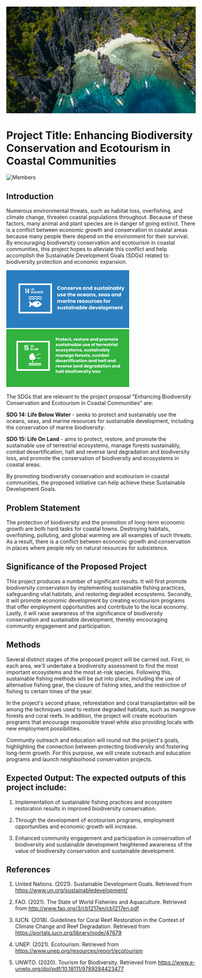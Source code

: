 ![Wonderful Beach](https://github.com/JerichoAmargo/ATT---PROJECT-PROPOSAL/blob/main/Wonderful%20Beach.jpg)

# Project Title: Enhancing Biodiversity Conservation and Ecotourism in Coastal Communities

![Members](https://github.com/JerichoAmargo/ATT---PROJECT-PROPOSAL/blob/main/Members.png)

## Introduction
  Numerous environmental threats, such as habitat loss, overfishing, and climate change, threaten coastal populations throughout. Because of these factors, many animal and plant species are in danger of going extinct. There is a conflict between economic growth and conservation in coastal areas because many people there depend on the environment for their survival. By encouraging biodiversity conservation and ecotourism in coastal communities, this project hopes to alleviate this conflict and help accomplish the Sustainable Development Goals (SDGs) related to biodiversity protection and economic expansion.

![SDG 14](https://github.com/JerichoAmargo/ATT---PROJECT-PROPOSAL/blob/main/SDG%2014.png)
![SDG 15](https://github.com/JerichoAmargo/ATT---PROJECT-PROPOSAL/blob/main/SDG%2015.png)

The SDGs that are relevant to the project proposal "Enhancing Biodiversity Conservation and Ecotourism in Coastal Communities" are:

**SDG 14: Life Below Water** - seeks to protect and sustainably use the oceans, seas, and marine resources for sustainable development, including the conservation of marine biodiversity.

**SDG 15: Life On Land** - aims to protect, restore, and promote the sustainable use of terrestrial ecosystems, manage forests sustainably, combat desertification, halt and reverse land degradation and biodiversity loss, and promote the conservation of biodiversity and ecosystems in coastal areas.

By promoting biodiversity conservation and ecotourism in coastal communities, the proposed initiative can help achieve these Sustainable Development Goals.

## Problem Statement
  The protection of biodiversity and the promotion of long-term economic growth are both hard tasks for coastal towns. Destroying habitats, overfishing, polluting, and global warming are all examples of such threats. As a result, there is a conflict between economic growth and conservation in places where people rely on natural resources for subsistence.

## Significance of the Proposed Project
  This project produces a number of significant results. It will first promote biodiversity conservation by implementing sustainable fishing practices, safeguarding vital habitats, and restoring degraded ecosystems. Secondly, it will promote economic development by creating ecotourism programs that offer employment opportunities and contribute to the local economy. Lastly, it will raise awareness of the significance of biodiversity conservation and sustainable development, thereby encouraging community engagement and participation.
  
## Methods
Several distinct stages of the proposed project will be carried out. First, in each area, we'll undertake a biodiversity assessment to find the most important ecosystems and the most at-risk species. Following this, sustainable fishing methods will be put into place, including the use of alternative fishing gear, the closure of fishing sites, and the restriction of fishing to certain times of the year.

In the project's second phase, reforestation and coral transplantation will be among the techniques used to restore degraded habitats, such as mangrove forests and coral reefs. In addition, the project will create ecotourism programs that encourage responsible travel while also providing locals with new employment possibilities.

Community outreach and education will round out the project's goals, highlighting the connection between protecting biodiversity and fostering long-term growth. For this purpose, we will create outreach and education programs and launch neighborhood conservation projects.

## Expected Output: The expected outputs of this project include:
1. Implementation of sustainable fishing practices and ecosystem restoration results in improved biodiversity conservation.

2. Through the development of ecotourism programs, employment opportunities and economic growth will increase.

3. Enhanced community engagement and participation in conservation of biodiversity and sustainable development heightened awareness of the value of biodiversity conservation and sustainable development.

## References
1. United Nations. (2021). Sustainable Development Goals. Retrieved from https://www.un.org/sustainabledevelopment/

2. FAO. (2021). The State of World Fisheries and Aquaculture. Retrieved from http://www.fao.org/3/cb1217en/cb1217en.pdf
3. IUCN. (2018). Guidelines for Coral Reef Restoration in the Context of Climate Change and Reef Degradation. Retrieved from https://portals.iucn.org/library/node/47679
4. UNEP. (2021). Ecotourism. Retrieved from https://www.unep.org/resources/report/ecotourism
5. UNWTO. (2020). Tourism for Biodiversity. Retrieved from https://www.e-unwto.org/doi/pdf/10.18111/9789284423477

